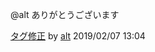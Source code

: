 @alt ありがとうございます

[タグ修正](/miyanokomiya/items/30d60ea492337f945c5b/patches/63442) by [alt](/alt) 2019/02/07 13:04

